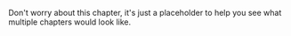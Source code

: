 Don't worry about this chapter, it's just a placeholder to help you see what multiple chapters would look like.